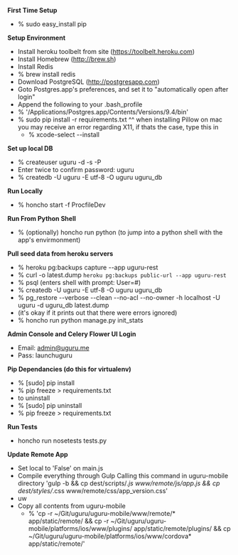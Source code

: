 **First Time Setup**
- % sudo easy_install pip

**Setup Environment**

- Install heroku toolbelt from site (https://toolbelt.heroku.com)
- Install Homebrew (http://brew.sh)
- Install Redis
- % brew install redis
- Download PostgreSQL (http://postgresapp.com)
- Goto Postgres.app's preferences, and set it to "automatically open after login"
- Append the following to your .bash_profile
- %  '/Applications/Postgres.app/Contents/Versions/9.4/bin'
- % sudo pip install -r requirements.txt
    ^^ when installing Pillow on mac you may receive an error regarding X11, if thats the case, type this in
 	- % xcode-select --install

**Set up local DB**

- % createuser uguru -d -s -P
- Enter twice to confirm password: uguru
- % createdb -U uguru -E utf-8 -O uguru uguru_db

**Run Locally**
- % honcho start -f ProcfileDev

**Run From Python Shell**
- % (optionally) honcho run python (to jump into a python shell with the app's envirmonment)


**Pull seed data from heroku servers**
- % heroku pg:backups capture --app uguru-rest
- % curl -o latest.dump `heroku pg:backups public-url --app uguru-rest`
- % psql (enters shell with prompt: User=#)
- % createdb -U uguru -E utf-8 -O uguru uguru_db
- % pg_restore --verbose --clean --no-acl --no-owner -h localhost -U uguru -d uguru_db latest.dump
- (it's okay if it prints out that there were errors ignored)
- % honcho run python manage.py init_stats

**Admin Console and Celery Flower UI Login**

- Email: admin@uguru.me
- Pass: launchuguru

**Pip Dependancies (do this for virtualenv)**

- % [sudo] pip install <dependancy>
- % pip freeze > requirements.txt
- to uninstall
- % [sudo] pip uninstall <dependancy>
- % pip freeze > requirements.txt

**Run Tests**

- honcho run nosetests tests.py

**Update Remote App**
- Set local to 'False' on main.js
- Compile everything through Gulp Calling this command in uguru-mobile directory
    'gulp -b && cp dest/scripts/*.js www/remote/js/app.js && cp dest/styles/*.css www/remote/css/app_version.css'
- uw
- Copy all contents from uguru-mobile
	- % 'cp -r ~/Git/uguru/uguru-mobile/www/remote/* app/static/remote/ &&  cp -r ~/Git/uguru/uguru-mobile/platforms/ios/www/plugins/ app/static/remote/plugins/ && cp ~/Git/uguru/uguru-mobile/platforms/ios/www/cordova* app/static/remote/'


